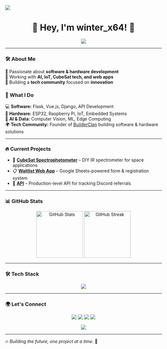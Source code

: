 <img src = "https://user-images.githubusercontent.com/74038190/225813708-98b745f2-7d22-48cf-9150-083f1b00d6c9.gif">
<h1 align="center">🚀 Hey, I'm winter_x64! 👋</h1>

<p align="center">
  <img src="https://readme-typing-svg.herokuapp.com?font=Fira+Code&pause=1000&color=22C3E6&width=500&lines=Tech+Enthusiast+%7C+Builder+%7C+Backend+dev" />
</p>

---

### 🛠 About Me

🔹 Passionate about **software & hardware development**  
🔹 Working with **AI, IoT, CubeSat tech, and web apps**  
🔹 Building a **tech community** focused on **innovation**

### 🚀 What I Do

💻 **Software:** Flask, Vue.js, Django, API Development  
🔌 **Hardware:** ESP32, Raspberry Pi, IoT, Embedded Systems  
🧠 **AI & Data:** Computer Vision, ML, Edge Computing  
🌍 **Tech Community:** Founder of [BuilderClan](https://github.com/BuilderCastle) building software & hardware solutions

---

### 🔥 Current Projects

- 🚀 **[CubeSat Spectrophotometer](#)** – DIY IR spectrometer for space applications
- 📋 **[Waitlist Web App](#)** – Google Sheets-powered form & registration system
- 🤖 **[API](#)** – Production-level API for tracking Discord referrals

---

### 📊 GitHub Stats

<p align="center">
  <img src="https://github-readme-stats.vercel.app/api?username=winter-x64&show_icons=true&theme=radical" alt="GitHub Stats" height="150"/>
  <img src="https://github-readme-streak-stats.herokuapp.com/?user=winter-x64&theme=radical" alt="GitHub Streak" height="150"/>
</p>

---

### 🛠 Tech Stack

<p align="center">
  <img src="https://skillicons.dev/icons?i=python,flask,django,js,html,css,nginx,raspberrypi,arduino,linux" />
</p>

---

### 🌍 Let's Connect

<p align="center">
  <a href="mailto:winterx64.work@gmail.com"><img src="https://img.shields.io/badge/Email-D14836?style=for-the-badge&logo=gmail&logoColor=white"></a>
  <a href="https://linkedin.com/in/yourprofile"><img src="https://img.shields.io/badge/LinkedIn-0077B5?style=for-the-badge&logo=linkedin&logoColor=white"></a>
<a href="https://x.com/winter_x64"><img src="https://img.shields.io/badge/X-000000?style=for-the-badge&logo=&logoColor=white"></a>
<a href="https://winter-x64.github.io/my-portfolio/"><img src="https://img.shields.io/badge/Portfolio-000000?style=for-the-badge&logo=firefox&logoColor=white"></a>

</p>

<p align="center">
  <img src="https://readme-typing-svg.herokuapp.com?font=Fira+Code&pause=1000&color=22C3E6&width=500&lines=Let's+connect+and+build+cool+stuff!;Reach+out+for+tech%2C+startups%2C+collabs!">
</p>

---

🔥 _Building the future, one project at a time._ 🚀
